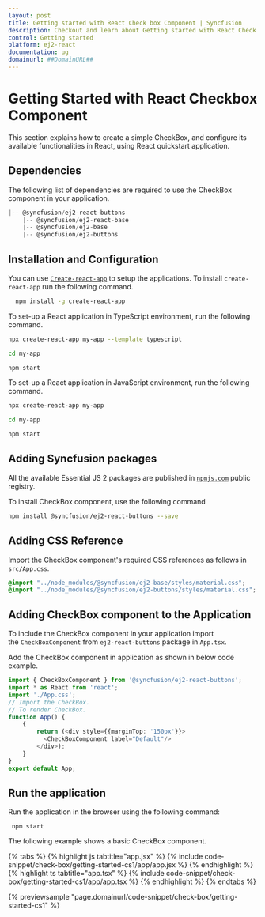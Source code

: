 ```yaml
---
layout: post
title: Getting started with React Check box Component | Syncfusion
description: Checkout and learn about Getting started with React Check box component of Syncfusion Essential JS 2 and more details.
control: Getting started 
platform: ej2-react
documentation: ug
domainurl: ##DomainURL##
---
```


# Getting Started with React Checkbox Component

This section explains how to create a simple CheckBox, and configure its available functionalities in React, using React quickstart application.

## Dependencies

The following list of dependencies are required to use the CheckBox component in your application.

```javascript
|-- @syncfusion/ej2-react-buttons
    |-- @syncfusion/ej2-react-base
    |-- @syncfusion/ej2-base
    |-- @syncfusion/ej2-buttons
```

## Installation and Configuration

You can use [`Create-react-app`](https://github.com/facebook/create-react-app) to setup the applications. To install `create-react-app` run the following command.

   ```bash
     npm install -g create-react-app
   ```

To set-up a React application in TypeScript environment, run the following command.

```bash
npx create-react-app my-app --template typescript

cd my-app

npm start

```

To set-up a React application in JavaScript environment, run the following command.

```bash
npx create-react-app my-app

cd my-app

npm start

```

## Adding Syncfusion packages

All the available Essential JS 2 packages are published in [`npmjs.com`](https://www.npmjs.com/~syncfusionorg) public registry.

To install CheckBox component, use the following command

```bash
npm install @syncfusion/ej2-react-buttons --save
```

## Adding CSS Reference

Import the CheckBox component's required CSS references as follows in `src/App.css`.

```css
@import "../node_modules/@syncfusion/ej2-base/styles/material.css";
@import "../node_modules/@syncfusion/ej2-buttons/styles/material.css";
```

## Adding CheckBox component to the Application

To include the CheckBox component in your application import the `CheckBoxComponent` from `ej2-react-buttons` package in `App.tsx`.

Add the CheckBox component in application as shown in below code example.

```ts
import { CheckBoxComponent } from '@syncfusion/ej2-react-buttons';
import * as React from 'react';
import './App.css';
// Import the CheckBox.
// To render CheckBox.
function App() {
    {
        return (<div style={{marginTop: '150px'}}>
          <CheckBoxComponent label="Default"/>
        </div>);
    }
}
export default App;
```

## Run the application

Run the application in the browser using the following command:

   ```
    npm start
   ```

The following example shows a basic CheckBox component.

{% tabs %}
{% highlight js tabtitle="app.jsx" %}
{% include code-snippet/check-box/getting-started-cs1/app/app.jsx %}
{% endhighlight %}
{% highlight ts tabtitle="app.tsx" %}
{% include code-snippet/check-box/getting-started-cs1/app/app.tsx %}
{% endhighlight %}
{% endtabs %}

 {% previewsample "page.domainurl/code-snippet/check-box/getting-started-cs1" %}